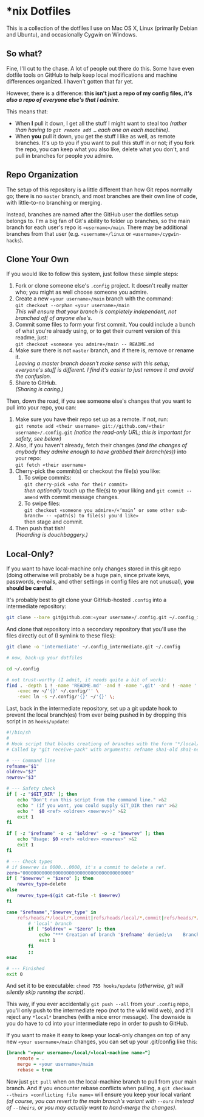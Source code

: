 # *nix Dotfiles

This is a collection of the dotfiles I use on Mac OS X, Linux (primarily Debian and Ubuntu), and occasionally Cygwin on Windows.


## So what?

Fine, I'll cut to the chase. A lot of people out there do this. Some have even dotfile tools on GitHub to help keep local modifications and machine differences organized. I haven't gotten that far yet.

However, there is a difference: **this isn't just a repo of my config files, _it's also a repo of everyone else's that I admire_**.

This means that:

* When **I** pull it down, I get all the stuff I might want to steal too _(rather than having to `git remote add …` each one on each machine)_.
* When **you** pull it down, you get the stuff I like as well, as remote branches. It's up to you if you want to pull this stuff in or not; if you fork the repo, you can keep what you also like, delete what you don't, and pull in branches for people _you_ admire.


## Repo Organization

The setup of this repository is a little different than how Git repos normally go; there is no `master` branch, and most branches are their own line of code, with little-to-no branching or merging.

Instead, branches are named after the GitHub user the dotfiles setup belongs to. I'm a big fan of Git's ability to folder up branches, so the main branch for each user's repo is `«username»/main`. There may be additional branches from that user (e.g. `«username»/linux` or `«username»/cygwin-hacks`).


## Clone Your Own

If you would like to follow this system, just follow these simple steps:

1. Fork or clone someone else's `.config` project. It doesn't really matter who; you might as well choose someone you admire.
2. Create a new `«your username»/main` branch with the command:  
   `git checkout --orphan «your username»/main`  
   _This will ensure that your branch is completely independent, not branched off of anyone else's._
3. Commit some files to form your first commit.
   You could include a bunch of what you're already using, or to get their current version of this readme, just:  
   `git checkout «someone you admire»/main -- README.md`
4. Make sure there is not `master` branch, and if there is, remove or rename it.  
   _Leaving a master branch doesn't make sense with this setup; everyone's stuff is different. I find it's easier to just remove it and avoid the confusion._
5. Share to GitHub.  
   _(Sharing is caring.)_

Then, down the road, if you see someone else's changes that you want to pull into your repo, you can:

1. Make sure you have their repo set up as a remote. If not, run:  
   `git remote add «their username» git://github.com/«their username»/.config.git` _(notice the read-only URL; this is important for safety, see below)_
2. Also, if you haven't already, fetch their changes _(and the changes of anybody they admire enough to have grabbed their branch(es))_ into your repo:  
   `git fetch «their username»`
3. Cherry-pick the commit(s) or checkout the file(s) you like:
    1. To swipe commits:  
       `git cherry-pick «sha for their commit»`  
       _then optionally_ touch up the file(s) to your liking and `git commit --amend` with commit message changes.
    2. To swipe files:  
       `git checkout «someone you admire»/«‘main’ or some other sub-branch» -- «path(s) to file(s) you'd like»`  
       then stage and commit.
4. Then push that tish!  
   _(Hoarding is douchbaggery.)_


## Local-Only?

If you want to have local-machine only changes stored in this git repo (doing otherwise will probably be a huge pain, since private keys, passwords, e-mails, and other settings in config files are not unusual), **you should be careful**.

It's probably best to git clone your GitHub-hosted `.config` into a intermediate repository:

~~~ bash
git clone --bare git@github.com:«your username»/.config.git ~/.config_intermediate.git
~~~

And clone that repository into a secondary repository that you'll use the files directly out of (I symlink to these files):

~~~ bash
git clone -o 'intermediate' ~/.config_intermediate.git ~/.config

# now, back-up your dotfiles

cd ~/.config

# not trust-worthy (I admit, it needs quite a bit of work):
find . -depth 1 ! -name 'README.md' -and ! -name '.git' -and ! -name '.gitignore' \
	-exec mv ~/'{}' ~/.config/'' \
	-exec ln -s ~/.config/'{}' ~/'{}' \;
~~~

Last, back in the intermediate repository, set up a git update hook to prevent the local branch(es) from ever being pushed in by dropping this script in as `hooks/update`:

~~~ bash
#!/bin/sh
#
# Hook script that blocks creationg of branches with the form '*/local/*', 'local/*', '*/local', or just 'local'.
# Called by "git receive-pack" with arguments: refname sha1-old sha1-new

# --- Command line
refname="$1"
oldrev="$2"
newrev="$3"

# --- Safety check
if [ -z "$GIT_DIR" ]; then
	echo "Don't run this script from the command line." >&2
	echo " (if you want, you could supply GIT_DIR then run" >&2
	echo "  $0 <ref> <oldrev> <newrev>)" >&2
	exit 1
fi

if [ -z "$refname" -o -z "$oldrev" -o -z "$newrev" ]; then
	echo "Usage: $0 <ref> <oldrev> <newrev>" >&2
	exit 1
fi

# --- Check types
# if $newrev is 0000...0000, it's a commit to delete a ref.
zero="0000000000000000000000000000000000000000"
if [ "$newrev" = "$zero" ]; then
	newrev_type=delete
else
	newrev_type=$(git cat-file -t $newrev)
fi

case "$refname","$newrev_type" in
	refs/heads/*/local/*,commit|refs/heads/local/*,commit|refs/heads/*/local,commit|refs/heads/local,commit)
		# 'local' branch
		if [ "$oldrev" = "$zero" ]; then
			echo "*** Creation of branch '$refname' denied;\n    Branches with 'local' for part or all of the branch name are not allowed in this repository." >&2
			exit 1
		fi
		;;
esac

# --- Finished
exit 0
~~~

And set it to be executable: `chmod 755 hooks/update` _(otherwise, git will silently skip running the script)_.

This way, if you ever accidentally `git push --all` from your `.config` repo, you'll only push to the intermediate repo (not to the wild wild web), and it'll reject any `*local*` branches (with a nice error message). The downside is you do have to cd into your intermediate repo in order to push to GitHub.

If you want to make it easy to keep your local-only changes on top of any new `«your username»/main` changes, you can set up your .git/config like this:

~~~ ini
[branch "«your username»/local/«local-machine name»"]
	remote = .
	merge = «your username»/main
	rebase = true
~~~

Now just `git pull` when on the local-machine branch to pull from your main branch. And if you encounter rebase conflicts when pulling, a `git checkout --theirs «conflicting file name»` will ensure you keep your local variant _(of course, you can revert to the main branch's variant with `--ours` instead of `--theirs`, or you may actually want to hand-merge the changes)_.
